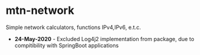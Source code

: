 # mtn-network
Simple network calculators, functions IPv4,IPv6, e.t.c.

* **24-May-2020** - Excluded Log4j2 implementation from package, due to compitibility with SpringBoot applications
